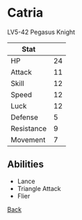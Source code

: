 # Catria

LV5-42 Pegasus Knight

| Stat       | <!-- --> |
| ---------- | -------- |
| HP         | 24       |
| Attack     | 11       |
| Skill      | 12       |
| Speed      | 12       |
| Luck       | 12       |
| Defense    | 5        |
| Resistance | 9        |
| Movement   | 7        |

## Abilities

- Lance
- Triangle Attack
- Flier

[Back](../README.md)
